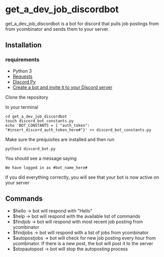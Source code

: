 # get_a_dev_job_discordbot

get_a_dev_job_discordbot is a bot for discord that pulls job postings from from ycombinator and sends them to your server.

## Installation

### requirements
  - Python 3
  - [Requests](https://requests.readthedocs.io/en/master/user/quickstart/#make-a-request)
  - [Discord Py](https://discordpy.readthedocs.io/en/latest/index.html)
  - [Create a bot and invite it to your Discord server](https://discordpy.readthedocs.io/en/latest/discord.html)
 
 Clone the repository

 In your terminal

    cd get_a_dev_job_discordbot
    touch discord_bot_constants.py
    echo 'BOT_CONSTANTS = { "auth_token": "#insert_discord_auth_token_here#"}' >> discord_bot_constants.py

Make sure the prequisites are installed and then run

    python3 discord_bot.py

You should see a message saying

    We have logged in as #bot_name_here#

If you did everything correctly, you will see that your bot is now active on your server

## Commands

  - $hello -> bot will respond with "Hello"
  - $help -> bot will respond with the available list of commands
  - $findjob -> bot will respond with most recent job posting from ycombinator
  - $findjobs -> bot will respond with a list of jobs from ycombinator
  - $autopostjobs -> bot will check for new job posting every hour from ycombinator. If there is a new post, the bot will post it to the server
  - $stopautopost -> bot will stop the autoposting process



   
   

